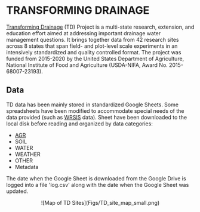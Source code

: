 # TRANSFORMING DRAINAGE

[Transforming Drainage](https://transformingdrainage.org/) (TD) Project is a multi-state research, extension, and education effort aimed at addressing important drainage water management questions. It brings together data from 42 research sites across 8 states that span field- and plot-level scale experiments in an intensively standardized and quality controlled format. The project was funded from 2015-2020 by the United States Department of Agriculture, National Institute of Food and Agriculture (USDA-NIFA, Award No. 2015-68007-23193). 


## Data

TD data has been mainly stored in standardized Google Sheets. Some spreadsheets have been modified to accommodate special needs of the data provided (such as [WRSIS](https://www.ars.usda.gov/midwest-area/columbus-oh/soil-drainage-research/people/barry-allred/wetland-reservoir-subirrigation-system-wrsis/) data). Sheet have been downloaded to the local disk before reading and organized by data categories:

* [AGR](Input_Data/README_AGR.md)
* SOIL
* WATER
* WEATHER
* OTHER
* Metadata

The date when the Google Sheet is downloaded from the Google Drive is logged into a file 'log.csv' along with the date when the Google Sheet was updated. 

<center>
![Map of TD Sites](Figs/TD_site_map_small.png)
</center>
  